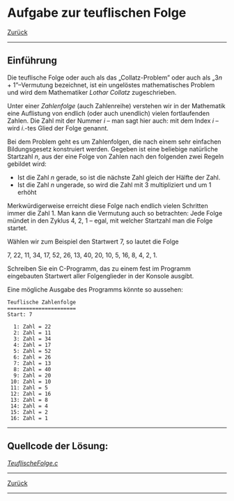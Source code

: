 # Aufgabe zur teuflischen Folge

[Zurück](./../Exercises.md)

---

## Einführung

Die teuflische Folge oder auch als das &bdquo;Collatz-Problem&rdquo; oder auch als &bdquo;3*n* + 1&rdquo;&ndash;Vermutung bezeichnet,
ist ein ungelöstes mathematisches Problem und wird dem Mathematiker *Lothar Collatz* zugeschrieben.

Unter einer *Zahlenfolge* (auch Zahlenreihe) verstehen wir in der Mathematik eine Auflistung
von endlich (oder auch unendlich) vielen fortlaufenden Zahlen.
Die Zahl mit der Nummer *i* &ndash; man sagt hier auch: mit dem Index *i* &ndash; wird *i*.-tes Glied der Folge genannt.

Bei dem Problem geht es um Zahlenfolgen, die nach einem sehr einfachen Bildungsgesetz konstruiert werden.
Gegeben ist eine beliebige natürliche Startzahl *n*, aus der eine Folge von Zahlen nach den folgenden zwei Regeln gebildet wird:

  * Ist die Zahl *n* gerade, so ist die nächste Zahl gleich der Hälfte der Zahl.
  * Ist die Zahl *n* ungerade, so wird die Zahl mit 3 multipliziert und um 1 erhöht

Merkwürdigerweise erreicht diese Folge nach endlich vielen Schritten immer die Zahl 1.
Man kann die Vermutung auch so betrachten:
Jede Folge mündet in den Zyklus 4, 2, 1 &ndash; egal, mit welcher Startzahl man die Folge startet.

Wählen wir zum Beispiel den Startwert 7, so lautet die Folge

7, 22, 11, 34, 17, 52, 26, 13, 40, 20, 10, 5, 16, 8, 4, 2, 1.

Schreiben Sie ein C-Programm, das zu einem fest im Programm eingebauten Startwert aller Folgenglieder in der Konsole ausgibt.

Eine mögliche Ausgabe des Programms könnte so aussehen:

```
Teuflische Zahlenfolge
======================
Start: 7

  1: Zahl = 22
  2: Zahl = 11
  3: Zahl = 34
  4: Zahl = 17
  5: Zahl = 52
  6: Zahl = 26
  7: Zahl = 13
  8: Zahl = 40
  9: Zahl = 20
 10: Zahl = 10
 11: Zahl = 5
 12: Zahl = 16
 13: Zahl = 8
 14: Zahl = 4
 15: Zahl = 2
 16: Zahl = 1
```

---

## Quellcode der Lösung:

[*TeuflischeFolge.c*](./TeuflischeFolge.c)

---

[Zurück](./../Exercises.md)

---
